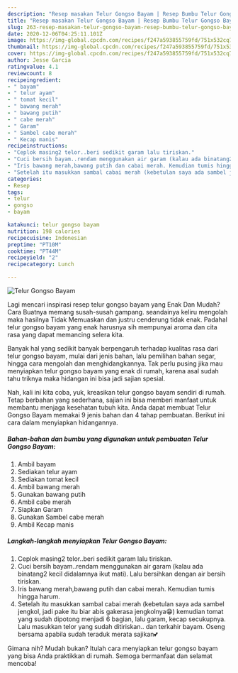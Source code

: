 ```yaml
---
description: "Resep masakan Telur Gongso Bayam | Resep Bumbu Telur Gongso Bayam Yang Paling Enak"
title: "Resep masakan Telur Gongso Bayam | Resep Bumbu Telur Gongso Bayam Yang Paling Enak"
slug: 263-resep-masakan-telur-gongso-bayam-resep-bumbu-telur-gongso-bayam-yang-paling-enak
date: 2020-12-06T04:25:11.101Z
image: https://img-global.cpcdn.com/recipes/f247a593855759fd/751x532cq70/telur-gongso-bayam-foto-resep-utama.jpg
thumbnail: https://img-global.cpcdn.com/recipes/f247a593855759fd/751x532cq70/telur-gongso-bayam-foto-resep-utama.jpg
cover: https://img-global.cpcdn.com/recipes/f247a593855759fd/751x532cq70/telur-gongso-bayam-foto-resep-utama.jpg
author: Jesse Garcia
ratingvalue: 4.1
reviewcount: 8
recipeingredient:
- " bayam"
- " telur ayam"
- " tomat kecil"
- " bawang merah"
- " bawang putih"
- " cabe merah"
- " Garam"
- " Sambel cabe merah"
- " Kecap manis"
recipeinstructions:
- "Ceplok masing2 telor..beri sedikit garam lalu tiriskan."
- "Cuci bersih bayam..rendam menggunakan air garam (kalau ada binatang2 kecil didalamnya ikut mati). Lalu bersihkan dengan air bersih tiriskan."
- "Iris bawang merah,bawang putih dan cabai merah. Kemudian tumis hingga harum."
- "Setelah itu masukkan sambal cabai merah (kebetulan saya ada sambel jengkol, jadi pake itu biar abis gakerasa jengkolnya😁) kemudian tomat yang sudah dipotong menjadi 6 bagian, lalu garam, kecap secukupnya. Lalu masukkan telor yang sudah ditiriskan.. dan terkahir bayam. Oseng bersama apabila sudah teraduk merata sajikan💕"
categories:
- Resep
tags:
- telur
- gongso
- bayam

katakunci: telur gongso bayam 
nutrition: 198 calories
recipecuisine: Indonesian
preptime: "PT10M"
cooktime: "PT44M"
recipeyield: "2"
recipecategory: Lunch

---
```



![Telur Gongso Bayam](https://img-global.cpcdn.com/recipes/f247a593855759fd/751x532cq70/telur-gongso-bayam-foto-resep-utama.jpg)

Lagi mencari inspirasi resep telur gongso bayam yang Enak Dan Mudah? Cara Buatnya memang susah-susah gampang. seandainya keliru mengolah maka hasilnya Tidak Memuaskan dan justru cenderung tidak enak. Padahal telur gongso bayam yang enak harusnya sih mempunyai aroma dan cita rasa yang dapat memancing selera kita.

Banyak hal yang sedikit banyak berpengaruh terhadap kualitas rasa dari telur gongso bayam, mulai dari jenis bahan, lalu pemilihan bahan segar, hingga cara mengolah dan menghidangkannya. Tak perlu pusing jika mau menyiapkan telur gongso bayam yang enak di rumah, karena asal sudah tahu triknya maka hidangan ini bisa jadi sajian spesial.




Nah, kali ini kita coba, yuk, kreasikan telur gongso bayam sendiri di rumah. Tetap berbahan yang sederhana, sajian ini bisa memberi manfaat untuk membantu menjaga kesehatan tubuh kita. Anda dapat membuat Telur Gongso Bayam memakai 9 jenis bahan dan 4 tahap pembuatan. Berikut ini cara dalam menyiapkan hidangannya.

<!--inarticleads1-->

##### Bahan-bahan dan bumbu yang digunakan untuk pembuatan Telur Gongso Bayam:

1. Ambil  bayam
1. Sediakan  telur ayam
1. Sediakan  tomat kecil
1. Ambil  bawang merah
1. Gunakan  bawang putih
1. Ambil  cabe merah
1. Siapkan  Garam
1. Gunakan  Sambel cabe merah
1. Ambil  Kecap manis




<!--inarticleads2-->

##### Langkah-langkah menyiapkan Telur Gongso Bayam:

1. Ceplok masing2 telor..beri sedikit garam lalu tiriskan.
1. Cuci bersih bayam..rendam menggunakan air garam (kalau ada binatang2 kecil didalamnya ikut mati). Lalu bersihkan dengan air bersih tiriskan.
1. Iris bawang merah,bawang putih dan cabai merah. Kemudian tumis hingga harum.
1. Setelah itu masukkan sambal cabai merah (kebetulan saya ada sambel jengkol, jadi pake itu biar abis gakerasa jengkolnya😁) kemudian tomat yang sudah dipotong menjadi 6 bagian, lalu garam, kecap secukupnya. Lalu masukkan telor yang sudah ditiriskan.. dan terkahir bayam. Oseng bersama apabila sudah teraduk merata sajikan💕




Gimana nih? Mudah bukan? Itulah cara menyiapkan telur gongso bayam yang bisa Anda praktikkan di rumah. Semoga bermanfaat dan selamat mencoba!

